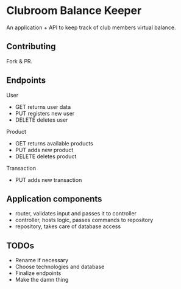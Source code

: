 # Clubroom Balance Keeper

An application + API to keep track of club members virtual balance.

## Contributing
Fork & PR.

## Endpoints
User
- GET returns user data
- PUT registers new user
- DELETE deletes user

Product
- GET returns available products
- PUT adds new product
- DELETE deletes product

Transaction
- PUT adds new transaction

## Application components
- router, validates input and passes it to controller
- controller, hosts logic, passes commands to repository 
- repository, takes care of database access

## TODOs
- Rename if necessary
- Choose technologies and database
- Finalize endpoints
- Make the damn thing
